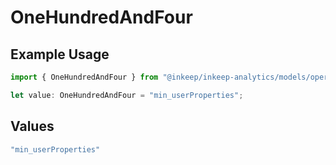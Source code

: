 # OneHundredAndFour

## Example Usage

```typescript
import { OneHundredAndFour } from "@inkeep/inkeep-analytics/models/operations";

let value: OneHundredAndFour = "min_userProperties";
```

## Values

```typescript
"min_userProperties"
```